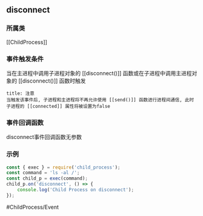 ## disconnect
### 所属类
[[ChildProcess]]

### 事件触发条件
当在主进程中调用子进程对象的 [[disconnect()]] 函数或在子进程中调用主进程对象的 [[disconnect()]] 函数时触发

```ad-warning
title: 注意
当触发该事件后, 子进程和主进程将不再允许使用 [[send()]] 函数进行进程间通信, 此时子进程的 [[connected]] 属性将被设置为false
```

### 事件回调函数
disconnect事件回调函数无参数

### 示例
```javascript
const { exec } = require('child_process');
const command = 'ls -al /';
const child_p = exec(command);
child_p.on('disconnect', () => {
    console.log('Child Process on disconnect');
});
```

#ChildProcess/Event 